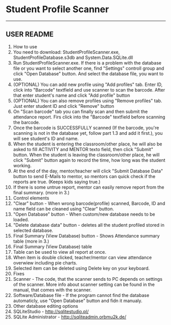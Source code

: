 # Student Profile Scanner
-----------
USER README
-----------
1. How to use
  1. You need to download: StudentProfileScanner.exe, StudentProfileDatabase.s3db and System.Data.SQLite.dll
  2. Run StudentProfileScanner.exe. If there is a problem with the database file or you want to select another one, find "Settings" controll group and click "Open Database" button. And select the database file, you want to use.
  3. (OPTIONAL)  You can add new profile using "Add profiles" tab. Enter ID, click into "Barcode" textfield and use scanner to scan the barcode. After that enter student's name and click "Add profile" button
  4. (OPTIONAL)  You can also remove profiles using "Remove profiles" tab. Just enter student ID and click "Remove" button
  5. On "Scan barcode" tab you can finally scan and then submit the attendance report. Firs click into the "Barcode" textfield before scanning the barcode.
  6. Once the barcode is SUCCESSFULLY scanned (If the barcode, you're scanning is not in the database yet, follow part 1.3 and add it first.), you will see student's ID and name.
  7. When the student is entering the classroom/other place, he will also be asked to fill ACTIVITY and MENTOR texto field, then click "Submit" button. When the student is leaving the classroom/other place, he will click "Submit" button again to record the time, how long was the student working.
  8. At the end of the day, mentor/teacher will click "Submit Database Data" button to send E-Mails to mentor, so mentors can quick check if the reports are true. (Keeps kids saying true.)
  9. If there is some untrue report, mentor can easily remove report from the final summary. (more in 3.)
2. Control elements
  1. "Clear" button - When wrong barcode(profile) scanned, Barcode, ID and name field can be cleaned using "Clear" button.
  2. "Open Database" button - When custom/new database needs to be loaded.
  3. "Delete database data" button - deletes all the student profiled stored in selected database.
  4. Final Summary (View Database) button - Shows Attendance summary table (more in 3.)
3. Final Summary (View Database) table
  1. Table can be used to view all report at once.
  2. When item is double clicked, teacher/mentor can view attendance overwiew including pie charts.
  3. Selected item can be deleted using Delete key on your keyboard.
4. Fixes
  1. Scanner - The code, that the scanner sends to PC depends on settings of the scanner. More info about scanner setting can be found in the manual, that comes with the scanner.
  2. Software/Database file - If the program cannot find the database automaticly, use "Open Database" button and fidn it manualy.
5. Other database editing options
  1. SQLiteStudio - http://sqlitestudio.pl/
  2. SQLite Administrator - http://sqliteadmin.orbmu2k.de/
  
